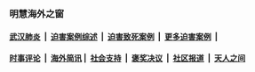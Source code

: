 
### 明慧海外之窗

####  [武汉肺炎](indexes/365.md?t=01150300) &nbsp;|&nbsp;  [迫害案例综述](indexes/328.md?t=01150300) &nbsp;|&nbsp; [迫害致死案例](indexes/277.md?t=01150300)  &nbsp;|&nbsp; [更多迫害案例](indexes/81.md?t=01150300)  &nbsp;|&nbsp; 
####  [时事评论](indexes/251.md?t=01150300) &nbsp;|&nbsp; [海外简讯](indexes/245.md?t=01150300)&nbsp;|&nbsp;  [社会支持](indexes/140.md?t=01150300) &nbsp;|&nbsp; [褒奖决议](indexes/282.md?t=01150300) &nbsp;|&nbsp; [社区报道](indexes/91.md?t=01150300)  &nbsp;|&nbsp; [天人之间](indexes/78.md?t=01150300) 

